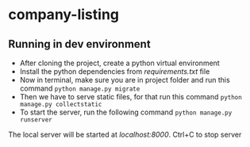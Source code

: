 # company-listing

## Running in dev environment
- After cloning the project, create a python virtual environment
- Install the python dependencies from *requirements.txt* file
- Now in terminal, make sure you are in project folder and run this command
`python manage.py migrate`
- Then we have to serve static files, for that run this command
`python manage.py collectstatic`
- To start the server, run the following command
`python manage.py runserver`

The local server will be started at *localhost:8000*. 
Ctrl+C to stop server
